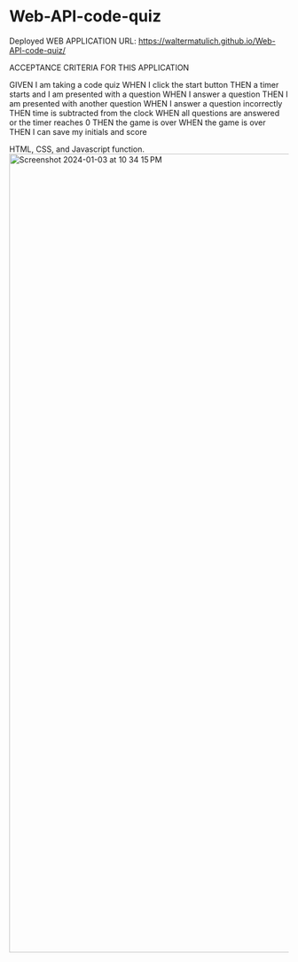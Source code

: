 # Web-API-code-quiz
Deployed WEB APPLICATION URL: https://waltermatulich.github.io/Web-API-code-quiz/

ACCEPTANCE CRITERIA FOR THIS APPLICATION

GIVEN I am taking a code quiz
WHEN I click the start button
THEN a timer starts and I am presented with a question
WHEN I answer a question
THEN I am presented with another question
WHEN I answer a question incorrectly
THEN time is subtracted from the clock
WHEN all questions are answered or the timer reaches 0
THEN the game is over
WHEN the game is over
THEN I can save my initials and score

HTML, CSS, and Javascript function.
<img width="1440" alt="Screenshot 2024-01-03 at 10 34 15 PM" src="https://github.com/waltermatulich/Web-API-code-quiz/assets/152677493/728eecd7-8d2c-450d-a2cf-8e716472c809">
